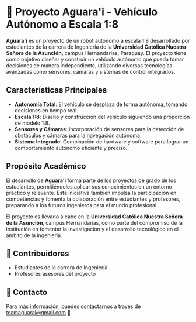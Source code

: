 # 🚗 Proyecto Aguara'i - Vehículo Autónomo a Escala 1:8

**Aguara'i** es un proyecto de un robot autónomo a escala 1:8 desarrollado por estudiantes de la carrera de Ingeniería de la **Universidad Católica Nuestra Señora de la Asunción**, campus Hernandarias, Paraguay. El proyecto tiene como objetivo diseñar y construir un vehículo autónomo que pueda tomar decisiones de manera independiente, utilizando diversas tecnologías avanzadas como sensores, cámaras y sistemas de control integrados.

## Características Principales

- **Autonomía Total**: El vehículo se desplaza de forma autónoma, tomando decisiones en tiempo real.
- **Escala 1:8**: Diseño y construcción del vehículo siguiendo una proporción de modelo 1:8.
- **Sensores y Cámaras**: Incorporación de sensores para la detección de obstáculos y cámaras para la navegación autónoma.
- **Sistema Integrado**: Combinación de hardware y software para lograr un comportamiento autónomo eficiente y preciso.

## Propósito Académico

El desarrollo de **Aguara'i** forma parte de los proyectos de grado de los estudiantes, permitiéndoles aplicar sus conocimientos en un entorno práctico y relevante. Esta iniciativa también impulsa la participación en competencias y fomenta la colaboración entre estudiantes y profesores, preparando a los futuros ingenieros para el mundo profesional.

El proyecto es llevado a cabo en la **Universidad Católica Nuestra Señora de la Asunción**, campus Hernandarias, como parte del compromiso de la institución en fomentar la investigación y el desarrollo tecnológico en el ámbito de la ingeniería.

## 👥 Contribuidores

- Estudiantes de la carrera de Ingeniería 
- Profesores asesores del proyecto 

## 📧 Contacto

Para más información, puedes contactarnos a través de teamaguarai@gmail.com 📩.
